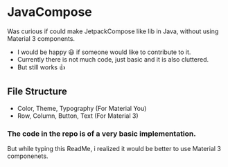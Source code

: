 # JavaCompose
Was curious if could make JetpackCompose like lib in Java, without using Material 3 components.

- I would be happy 😃 if someone would like to contribute to it.
- Currently there is not much code, just basic and it is also cluttered.
- But still works 👍

## File Structure
- Color, Theme, Typography (For Material You)
- Row, Column, Button, Text (For Material 3)

### The code in the repo is of a very basic implementation.
But while typing this ReadMe, i realized it would be better to use Material 3 componenets.

